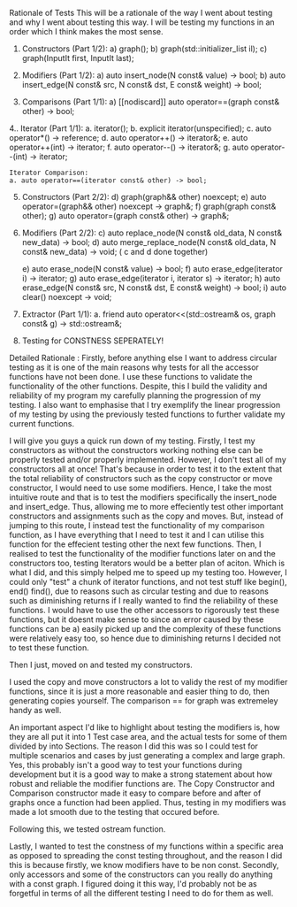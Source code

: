Rationale of Tests
This will be a rationale of the way I went about testing and why I went about testing this way.
I will be testing my functions in an order which I think makes the most sense.

1. Constructors (Part 1/2):
    a) graph();
    b) graph(std::initializer_list<N> il);
    c) graph(InputIt first, InputIt last);

2. Modifiers (Part 1/2):
    a) auto insert_node(N const& value) -> bool;
    b) auto insert_edge(N const& src, N const& dst, E const& weight) -> bool;

3. Comparisons (Part 1/1):
    a) [[nodiscard]] auto operator==(graph const& other) -> bool;

4.. Iterator (Part 1/1):
    a. iterator();
    b. explicit iterator(unspecified);
    c. auto operator*() -> reference;
    d. auto operator++() -> iterator&;
    e. auto operator++(int) -> iterator;
    f. auto operator--() -> iterator&;
    g. auto operator--(int) -> iterator;

    Iterator Comparison:
    a. auto operator==(iterator const& other) -> bool;

5. Constructors (Part 2/2):
    d) graph(graph&& other) noexcept;
    e) auto operator=(graph&& other) noexcept -> graph&;
    f) graph(graph const& other);
    g) auto operator=(graph const& other) -> graph&;

6. Modifiers (Part 2/2):
    c) auto replace_node(N const& old_data, N const& new_data) -> bool;
    d) auto merge_replace_node(N const& old_data, N const& new_data) -> void; ( c and d done together)

    e) auto erase_node(N const& value) -> bool;
    f) auto erase_edge(iterator i) -> iterator;
    g) auto erase_edge(iterator i, iterator s) -> iterator;
    h) auto erase_edge(N const& src, N const& dst, E const& weight) -> bool;
    i) auto clear() noexcept -> void;

7. Extractor (Part 1/1):
    a. friend auto operator<<(std::ostream& os, graph const& g) -> std::ostream&;

8. Testing for CONSTNESS SEPERATELY!


Detailed Rationale :
Firstly, before anything else I want to address circular testing as it is one of the main reasons
why tests for all the accessor functions have not been done. I use these functions to validate
the functionality of the other functions. Despite, this I build the validity and reliability of
my program my carefully planning the progression of my testing. I also want to emphasise that I try
exemplify the linear progression of my testing by using the previously tested functions to
further validate my current functions.

I will give you guys a quick run down of my testing.
Firstly, I test my constructors as without the constructors working nothing else can be properly
tested and/or properly implemented. However, I don't test all of my constructors all at once!
That's because in order to test it to the extent that the total reliability of constructors such as
the copy constructor or move constructor, I would need to use some modifiers. Hence, I take the most
intuitive route and that is to test the modifiers specifically the insert_node and insert_edge.
Thus, allowing me to more effeciently test other important constructors and assignments
such as the copy and moves. But, instead of jumping to this route, I instead test the functionality
of my comparison function, as I have everything that I need to test it and I can utilise this function
for the effecient testing other the next few functions. Then, I realised to test the functionality of
the modifier functions later on and the constructors too, testing Iterators would be a better plan
of aciton. Which is what I did, and this simply helped me to speed up my testing too.
However, I could only "test" a chunk of iterator functions, and not test stuff like begin(), end()
find(), due to reasons such as circular testing and due to reasons such as diminishing returns
if I really wanted to find the reliability of these functions. I would have to use the other
accessors to rigorously test these functions, but it doesnt make sense to since an error caused by
these functions can be a) easily picked up and the complexity of these functions were relatively easy
too, so hence due to diminishing returns I decided not to test these function.

Then I just, moved on and tested my constructors.

I used the copy and move constructors a lot to validy the rest of my modifier functions, since it
is just a more reasonable and easier thing to do, then generating copies yourself. The comparison
== for graph was extremeley handy as well.

An important aspect I'd like to highlight about testing the modifiers is, how they are all
put it into 1 Test case area, and the actual tests for some of them divided by into Sections.
The reason I did this was so I could test for multiple scenarios and cases by just generating
a complex and large graph. Yes, this probably isn't a good way to test your functions during
development but it is a good way to make a strong statement about how robust and reliable the
modifier functions are. The Copy Constructor and Comparison constructor made it easy to compare
before and after of graphs once a function had been applied. Thus, testing in my modifiers was
made a lot smooth due to the testing that occured before.

Following this, we tested ostream function.

Lastly, I wanted to test the constness of my functions within a specific area as opposed to spreading
the const testing throughout, and the reason I did this is because firstly, we know modifiers
have to be non const. Secondly, only accessors and some of the constructors can you really
do anything with a const graph. I figured doing it this way, I'd probably not be as forgetful
in terms of all the different testing I need to do for them as well. 